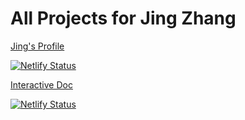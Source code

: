 # All Projects for Jing Zhang

[Jing's Profile](https://anl-jz01.netlify.com/)

[![Netlify Status](https://api.netlify.com/api/v1/badges/890a13ef-5922-4e66-945c-54b4bfbc7c28/deploy-status)](https://app.netlify.com/sites/anl-jz01/deploys)

[Interactive Doc](https://anl-jz02.netlify.com/)

[![Netlify Status](https://api.netlify.com/api/v1/badges/bff4453c-2a8a-4481-9622-5a64aab3d16d/deploy-status)](https://app.netlify.com/sites/anl-jz02/deploys)
